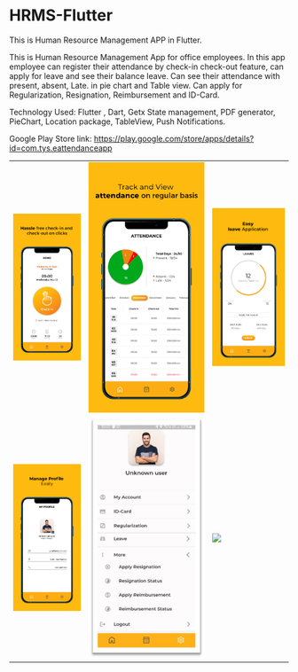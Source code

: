 # HRMS-Flutter
This is Human Resource Management APP in Flutter.

This is Human Resource Management App for office
employees. In this app employee can register their
attendance by check-in check-out feature, can apply
for leave and see their balance leave. Can see their
attendance with present, absent, Late. in pie chart
and Table view. Can apply for Regularization,
Resignation, Reimbursement and ID-Card.

Technology Used:
Flutter , Dart, Getx State management, PDF generator,
PieChart, Location package, TableView, Push
Notifications.

Google Play Store link: https://play.google.com/store/apps/details?id=com.tys.eattendanceapp



<table style="width:100%">
  <tr>
     <td><img src="https://github.com/MayankChowdhary/HRMS-Flutter/blob/master/screenshots/screenshot4.webp" >
</td>
    <td><img src="https://github.com/MayankChowdhary/HRMS-Flutter/blob/master/screenshots/screenshot2.webp" >
</td>
    <td><img src="https://github.com/MayankChowdhary/HRMS-Flutter/blob/master/screenshots/screenshot3.webp" >
</td>
    
    
</tr>

 <tr>
     <td><img src="https://github.com/MayankChowdhary/HRMS-Flutter/blob/master/screenshots/screenshot1.webp" >
</td>
    <td><img src="https://github.com/MayankChowdhary/HRMS-Flutter/blob/master/screenshots/screenshot5.jpg" >
</td>
    <td><img src="https://github.com/MayankChowdhary/HRMS-Flutter/blob/master/screenshots/screenshot6.webp" >
</td>


</tr>
</table>

